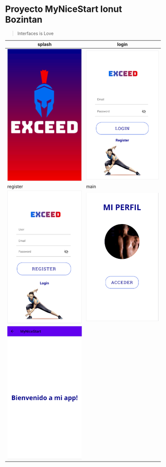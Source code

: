 # Proyecto MyNiceStart Ionut Bozintan
> Interfaces is Love

splash | login
-------|------
![Ionutalin23](img/splash.PNG) | ![](img/login.PNG)
register | main
![](img/register.PNG) | ![](img/perfil.PNG)
![](img/main.PNG) |
